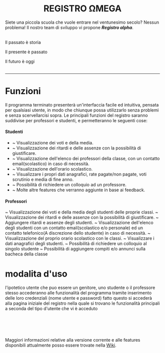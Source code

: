 <h1><center> REGISTRO  ΩMEGA </center></h1>
Siete una piccola scuola che vuole entrare nel ventunesimo secolo? Nessun problema!
Il nostro team di sviluppo vi propone <b><i>Registro alpha</i></b>.
<br>
<br>
<p>Il passato è storia
<p>Il presente è passato
<p>Il futuro è oggi
<br>
<br>
<hr>
<h1> Funzioni </h1>
Il programma terminato presenterà un'interfaccia facile ed intuitiva, pensata per qualsiasi utente, in modo che chiunque possa utilizzarlo senza problemi e senza scervellarcisi sopra.
Le principali funzioni del registro saranno suddivise per professori e studenti, e permetteranno le seguenti cose:
<p>
<h4> Studenti </h4>
<ul>
  <li>  ~ Visualizzazione dei voti e della media.
  <li> ~ Visualizzazione dei ritardi e delle assenze con la possibilità di giustificare.
  <li> ~ Visualizzazione dell'elenco dei professori della classe, con un contatto email(scolastico) in caso di necessità.
  <li> ~ Visualizzazione dell'orario scolastico.
  <li> ~ Visualizzare i propri dati anagrafici, rate pagate/non pagate, voti scrutinio e media di fine anno.
  <li> ~ Possibilità di richiedere un colloquio ad un professore.
  <li> ~ Molte altre features che verranno aggiunte in base ai feedback.
</ul>
<h4> Professori </h4>
~ Visualizzazione dei voti e della media degli studenti delle proprie classi.
~ Visualizzazione dei ritardi e delle assenze con la possibilità di giustificare.
~ Aggiungere ritardi e assenze degli studenti.
~ Visualizzazione dell'elenco degli studenti con un contatto email(scolastico e/o personale) ed un contatto telefonico(A discrezione       dello studente) in caso di necessità.
~ Visualizzazione del proprio orario scolastico con le classi.
~ Visualizzare i dati anagrafici degli studenti.
~ Possibilità di richiedere un colloquio al singolo studente
~ Possibilità di aggiungere compiti e/o annunci sulla bacheca della classe
<p>
<h1> modalita d'uso </h1>
l'ipotetico utente che puo essere un genitore, uno studente o il professore stesso accederanno alle funzionalità del programma tramite inserimento delle loro credenziali (nome utente e password) fatto questo si accederà alla pagina iniziale del registro nella quale si trovano le funzionalità principali a seconda del tipo d'utente che vi è acceduto




<br>

<br>
<br>
<br>
<br>
<br>
Maggiori informazioni relative alla versione corrente e alle features disponibili attualmente posso essere trovate nella <a href="https://github.com/Stefano-Cilenti-JCMaxwell-4Bi/Registro_Aplha/wiki"> Wiki</a>.
